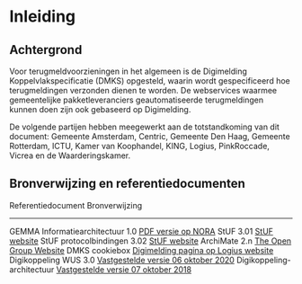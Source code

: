 
# Inleiding

## Achtergrond

Voor terugmeldvoorzieningen in het algemeen is de Digimelding
Koppelvlakspecificatie (DMKS) opgesteld, waarin wordt
gespecificeerd hoe terugmeldingen verzonden dienen te worden. De
webservices waarmee gemeentelijke pakketleveranciers geautomatiseerde
terugmeldingen kunnen doen zijn ook gebaseerd op Digimelding.

De volgende partijen hebben meegewerkt aan de totstandkoming van dit
document: Gemeente Amsterdam, Centric, Gemeente Den Haag, Gemeente
Rotterdam, ICTU, Kamer van Koophandel, KING, Logius, PinkRoccade, Vicrea
en de Waarderingskamer.

## Bronverwijzing en referentiedocumenten

  Referentiedocument                 Bronverwijzing
  ---------------------------------- ----------------------------------------------------------------------------------------------
  GEMMA Informatiearchitectuur 1.0   [PDF versie op NORA](http://www.noraonline.nl/images/noraonline/a/a3/GEMMA_Informatiearchitectuur_v10_KING.pdf)
  StUF 3.01                          [StUF website](http://www.gemmaonline.nl/index.php/StUF_Berichtenstandaard)
  StUF protocolbindingen 3.02        [StUF website](http://www.gemmaonline.nl/index.php/StUF_Berichtenstandaard)
  ArchiMate 2.n                      [The Open Group Website](https://www.opengroup.org/)
  DMKS cookiebox                     [Digimelding pagina op Logius website](https://www.logius.nl/diensten/digimelding/)
  Digikoppeling WUS 3.0              [Vastgestelde versie 06 oktober 2020](https://publicatie.centrumvoorstandaarden.nl/dk/wus/)
  Digikoppeling-architectuur         [Vastgestelde versie 07 oktober 2018](https://publicatie.centrumvoorstandaarden.nl/dk/architectuur/)
